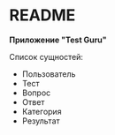 # README

**Приложение "Test Guru"**

Список сущностей:
   * Пользователь
   * Тест
   * Вопрос
   * Ответ
   * Категория
   * Результат
